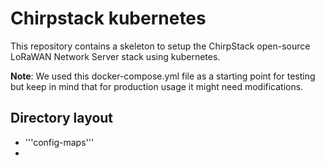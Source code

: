 # Chirpstack kubernetes
This repository contains a skeleton to setup the ChirpStack open-source LoRaWAN Network Server stack using kubernetes.

**Note**: We used this docker-compose.yml file as a starting point for testing but keep in mind that for production usage it might need modifications.

## Directory layout
- '''config-maps''' 
- 
